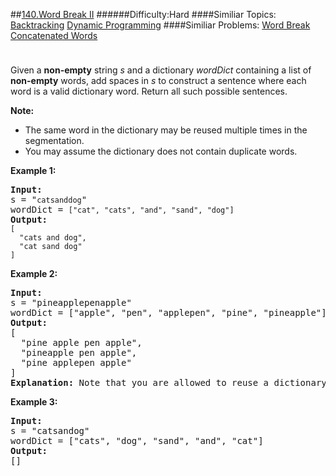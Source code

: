 ##[140.Word Break II](https://leetcode.com/problems/word-break-ii/description/ "140.Word Break II")
######Difficulty:Hard
####Similiar Topics:
  [Backtracking](https://leetcode.com//tag/backtracking)  [Dynamic Programming](https://leetcode.com//tag/dynamic-programming)
####Similiar Problems:
  [Word Break](https://leetcode.com//problems/word-break)  [Concatenated Words](https://leetcode.com//problems/concatenated-words)
<div class="question-description__3U1T" style="padding-top: 10px;"><div><p>Given a <strong>non-empty</strong> string <em>s</em> and a dictionary <em>wordDict</em> containing a list of <strong>non-empty</strong> words, add spaces in <em>s</em> to construct a sentence where each word is a valid dictionary word.&#160;Return all such possible sentences.</p>

<p><strong>Note:</strong></p>

<ul>
	<li>The same word in the dictionary may be reused multiple times in the segmentation.</li>
	<li>You may assume the dictionary does not contain duplicate words.</li>
</ul>

<p><strong>Example 1:</strong></p>

<pre><strong>Input:
</strong>s = "<code>catsanddog</code>"
wordDict = <code>["cat", "cats", "and", "sand", "dog"]</code>
<strong>Output:
</strong><code>[
&#160; "cats and dog",
&#160; "cat sand dog"
]</code>
</pre>

<p><strong>Example 2:</strong></p>

<pre><strong>Input:
</strong>s = "pineapplepenapple"
wordDict = ["apple", "pen", "applepen", "pine", "pineapple"]
<strong>Output:
</strong>[
&#160; "pine apple pen apple",
&#160; "pineapple pen apple",
&#160; "pine applepen apple"
]
<strong>Explanation:</strong> Note that you are allowed to reuse a dictionary word.
</pre>

<p><strong>Example 3:</strong></p>

<pre><strong>Input:
</strong>s = "catsandog"
wordDict = ["cats", "dog", "sand", "and", "cat"]
<strong>Output:
</strong>[]</pre>
</div></div><div> </div><div> </div><div> </div><div> </div><div> </div><div> </div><div> </div><div> </div><div> </div><div> </div><div> </div><div> </div><div> </div><div> </div><div> </div><div> </div><div> </div><div> </div><div> </div><div> </div><div> </div><div> </div><div> </div><div> </div><div> </div><div> </div><div> </div><div> </div><div> </div><div> </div><div> </div><div> </div><div> </div><div> </div><div> </div><div> </div><div> </div><div> </div><div> </div><div> </div><div> </div><div> </div><div> </div><div> </div><div> </div><div> </div><div> </div><div> </div><div> </div><div> </div><div> </div><div> </div><div> </div><div> </div><div> </div><div> </div><div> </div><div> </div><div> </div><div> </div><div> </div><div> </div><div> </div><div> </div><div> </div><div> </div><div> </div><div> </div><div> </div><div> </div><div> </div><div> </div><div> </div><div> </div><div> </div><div> </div><div> </div><div> </div><div> </div><div> </div><div> </div><div> </div><div> </div><div> </div><div> </div><div> </div><div> </div><div> </div><div> </div><div> </div><div> </div><div> </div><div> </div><div> </div><div> </div><div> </div><div> </div><div> </div><div> </div><div> </div><div> </div><div> </div><div> </div><div> </div><div> </div><div> </div><div> </div><div> </div><div> </div><div> </div><div> </div><div> </div>